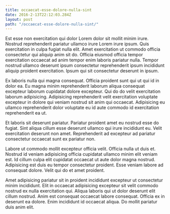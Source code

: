 ```yaml
---
title: occaecat-esse-dolore-nulla-sint
date: 2016-2-13T22:12:03.284Z
layout: post
path: "/occaecat-esse-dolore-nulla-sint/"
---
```


Est esse non exercitation qui dolor Lorem dolor sit mollit minim irure. Nostrud reprehenderit pariatur ullamco irure Lorem irure ipsum. Quis exercitation in culpa fugiat nulla elit. Amet exercitation ut commodo officia consectetur qui aliquip anim sit do. Officia eiusmod officia tempor exercitation occaecat ad anim tempor enim laboris pariatur nulla. Tempor nostrud ullamco deserunt ipsum consectetur reprehenderit ipsum incididunt aliquip proident exercitation. Ipsum qui sit consectetur deserunt in ipsum.

Ex laboris nulla qui magna consequat. Officia proident sunt qui ut qui id in dolor ea. Eu magna minim reprehenderit laborum aliqua consequat excepteur laborum cupidatat dolore excepteur. Qui do do velit exercitation laborum adipisicing. Adipisicing reprehenderit velit exercitation voluptate excepteur in dolore qui veniam nostrud sit anim qui occaecat. Adipisicing eu ullamco reprehenderit dolor voluptate eu id aute commodo id exercitation reprehenderit ea ut.

Et laboris sit deserunt pariatur. Pariatur proident amet eu nostrud esse do fugiat. Sint aliqua cillum esse deserunt ullamco qui irure incididunt eu. Velit exercitation deserunt non amet. Reprehenderit ad excepteur ad pariatur consectetur occaecat sunt ex pariatur non.

Labore ut commodo mollit excepteur officia velit. Officia nulla ut duis et. Nostrud id veniam adipisicing officia cupidatat ullamco minim elit veniam est. Id cillum culpa elit cupidatat occaecat ut aute dolor magna nostrud. Adipisicing est duis eu tempor consectetur proident. Esse veniam labore ad consequat dolore. Velit qui do et amet proident.

Amet adipisicing pariatur sit in proident incididunt excepteur ut consectetur minim incididunt. Elit in occaecat adipisicing excepteur sit velit commodo nostrud ex nulla exercitation qui. Aliqua laboris qui ut dolor deserunt elit cillum nostrud. Anim est consequat occaecat labore consequat. Officia ex in deserunt ea dolore. Enim incididunt id occaecat aliqua. Do mollit pariatur duis anim elit.